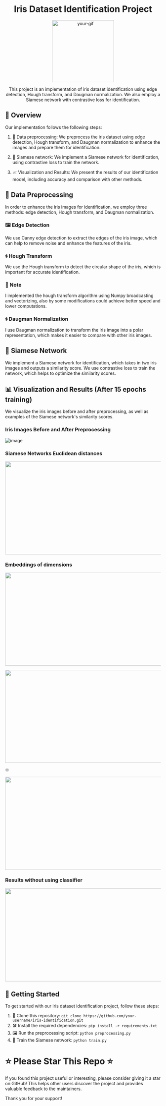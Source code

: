 <h1 align="center">Iris Dataset Identification Project </h1>

<p align="center">
<img src="https://user-images.githubusercontent.com/47561760/233600046-b99b5d92-7b43-43be-a922-7277a55b37f7.gif" alt="your-gif" width="200" height="200" />
</p>


<p align="center">
This project is an implementation of iris dataset identification using edge detection, Hough transform, and Daugman normalization. We also employ a Siamese network with contrastive loss for identification.
</p>

## 📝 Overview

Our implementation follows the following steps:

1. 🎨 Data preprocessing: We preprocess the iris dataset using edge detection, Hough transform, and Daugman normalization to enhance the images and prepare them for identification.

2. 🤖 Siamese network: We implement a Siamese network for identification, using contrastive loss to train the network.

3. 📈 Visualization and Results: We present the results of our identification model, including accuracy and comparison with other methods.

## 🎨 Data Preprocessing

In order to enhance the iris images for identification, we employ three methods: edge detection, Hough transform, and Daugman normalization.

### 🖼️ Edge Detection

We use Canny edge detection to extract the edges of the iris image, which can help to remove noise and enhance the features of the iris.

### 🌀 Hough Transform

We use the Hough transform to detect the circular shape of the iris, which is important for accurate identification.
### 📣 Note
I implemented the hough transform algorithm using Numpy broadcasting and vectorizing, also by some modifications could achieve better speed and lower computations.


### 🌀 Daugman Normalization

I use Daugman normalization to transform the iris image into a polar representation, which makes it easier to compare with other iris images.

## 🤖 Siamese Network

We implement a Siamese network for identification, which takes in two iris images and outputs a similarity score. We use contrastive loss to train the network, which helps to optimize the similarity scores.

## 📊 Visualization and Results (After 15 epochs training)

We visualize the iris images before and after preprocessing, as well as examples of the Siamese network's similarity scores. 

### Iris Images Before and After Preprocessing

![image](https://user-images.githubusercontent.com/47561760/233605745-d21eb9b6-a2dc-4292-9ab6-0b47c7966640.png)

### Siamese Networks Euclidean distances

<p align="center">
  <img width="800" height="300" src="https://user-images.githubusercontent.com/47561760/233616066-2619b1b0-a7c5-41f1-8701-40bdf4e78f92.png">
</p>

### Embeddings of dimensions
<p align="center">
  <img width="800" height="300" src="https://user-images.githubusercontent.com/47561760/233616549-b4d7148c-d0ce-402b-a14e-fa1404e16fa0.png">
</p>

<p align="center">
  <img width="800" height="300" src="https://user-images.githubusercontent.com/47561760/233616451-f7b205ad-2215-4816-9262-3549a8021a62.png">
</p>

♾️

<p align="center">
  <img width="800" height="300" src="https://user-images.githubusercontent.com/47561760/233616999-f88ff6e6-ddbc-4505-8274-9fc1280d0b54.png">
</p>

### Results without using classifier

<p align="center">
  <img width="800" height="300" src="https://user-images.githubusercontent.com/47561760/233616805-df2e263e-0f40-4720-aa3c-53cd385d88f1.png">
</p>

## 🚀 Getting Started

To get started with our iris dataset identification project, follow these steps:

1. 🔗 Clone this repository: `git clone https://github.com/your-username/iris-identification.git`
2. 🛠️ Install the required dependencies: `pip install -r requirements.txt`
3. 🖼️ Run the preprocessing script: `python preprocessing.py`
4. 🤖 Train the Siamese network: `python train.py`

# ⭐️ Please Star This Repo ⭐️

If you found this project useful or interesting, please consider giving it a star on GitHub! This helps other users discover the project and provides valuable feedback to the maintainers.

Thank you for your support!
